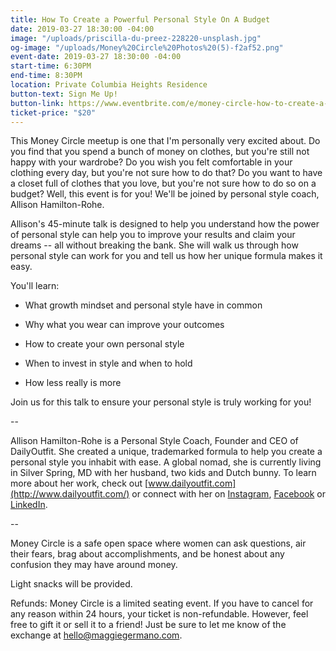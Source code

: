 ```yaml
---
title: How To Create a Powerful Personal Style On A Budget
date: 2019-03-27 18:30:00 -04:00
image: "/uploads/priscilla-du-preez-228220-unsplash.jpg"
og-image: "/uploads/Money%20Circle%20Photos%20(5)-f2af52.png"
event-date: 2019-03-27 18:30:00 -04:00
start-time: 6:30PM
end-time: 8:30PM
location: Private Columbia Heights Residence
button-text: Sign Me Up!
button-link: https://www.eventbrite.com/e/money-circle-how-to-create-a-powerful-personal-style-on-a-budget-tickets-54939672038
ticket-price: "$20"
---
```


This Money Circle meetup is one that I'm personally very excited about. Do you find that you spend a bunch of money on clothes, but you're still not happy with your wardrobe? Do you wish you felt comfortable in your clothing every day, but you're not sure how to do that? Do you want to have a closet full of clothes that you love, but you're not sure how to do so on a budget? Well, this event is for you! We'll be joined by personal style coach, Allison Hamilton-Rohe.

Allison's 45-minute talk is designed to help you understand how the power of personal style can help you to improve your results and claim your dreams -- all without breaking the bank. She will walk us through how personal style can work for you and tell us how her unique formula makes it easy.

You'll learn:

* What growth mindset and personal style have in common

* Why what you wear can improve your outcomes

* How to create your own personal style

* When to invest in style and when to hold

* How less really is more

Join us for this talk to ensure your personal style is truly working for you!

--

Allison Hamilton-Rohe is a Personal Style Coach, Founder and CEO of DailyOutfit. She created a unique, trademarked formula to help you create a personal style you inhabit with ease. A global nomad, she is currently living in Silver Spring, MD with her husband, two kids and Dutch bunny. To learn more about her work, check out [www.dailyoutfit.com](http://www.dailyoutfit.com/) or connect with her on [Instagram](https://www.instagram.com/allison_dailyoutfit/), [Facebook](https://www.facebook.com/allisonhamiltonrohe) or [LinkedIn](https://nl.linkedin.com/in/allison-hamilton-rohe-9b247013).

--

Money Circle is a safe open space where women can ask questions, air their fears, brag about accomplishments, and be honest about any confusion they may have around money.

Light snacks will be provided.

Refunds: Money Circle is a limited seating event. If you have to cancel for any reason within 24 hours, your ticket is non-refundable. However, feel free to gift it or sell it to a friend! Just be sure to let me know of the exchange at [hello@maggiegermano.com](mailto:hello@maggiegermano.com).